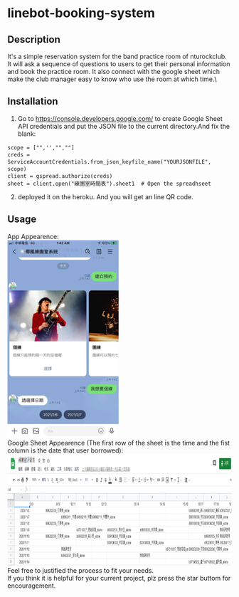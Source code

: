 # linebot-booking-system
## Description
It's a simple reservation system for the band practice room of nturockclub. It will ask a sequence of questions to users to get their personal information and book the practice room. It also connect with the google sheet which make the club manager easy to know who use the room at which time.\

## Installation
1. Go to https://console.developers.google.com/ to create Google Sheet API credentials and put the JSON file to the current directory.And fix the blank:
```
scope = ["",'',"",""]
creds = ServiceAccountCredentials.from_json_keyfile_name("YOURJSONFILE", scope)
client = gspread.authorize(creds)
sheet = client.open("練團室時間表").sheet1  # Open the spreadhseet 
```
2. deployed it on the heroku. And you will get an line QR code.
## Usage
App Appearence: \
<img src="READMEpic/app_appearance.jpg" width="250">\
Google Sheet Appearence (The first row of the sheet is the time and the fist column is the date that user borrowed): \
<img src="READMEpic/googlesheetpic.png" height="250">
\
Feel free to justified the process to fit your needs.\
If you think it is helpful for your current project, plz press the star buttom for encouragement.

